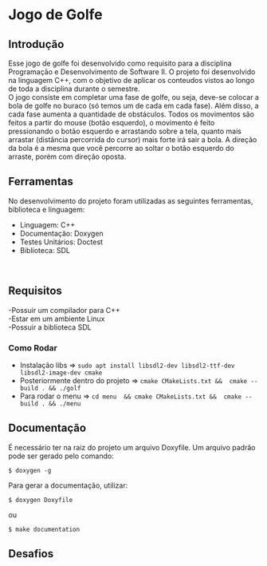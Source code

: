  
# Jogo de Golfe <br/>
## Introdução

Esse jogo de golfe foi desenvolvido como requisito para a disciplina Programação e Desenvolvimento de Software II.
 O projeto foi desenvolvido na linguagem C++, com o objetivo de aplicar os conteudos vistos ao longo de toda a disciplina durante o semestre. 
 <br/>
O jogo consiste em completar uma fase de golfe, ou seja, deve-se colocar a bola de golfe no buraco (só temos um de cada em cada fase). Além disso, a cada fase aumenta a quantidade de obstáculos. Todos os movimentos são feitos a partir do mouse (botão esquerdo), o movimento é feito pressionando o botão esquerdo e arrastando sobre a tela, quanto mais arrastar (distância percorrida do cursor) mais forte irá sair a bola. A direção da bola é a mesma que você percorre ao soltar o botão esquerdo do arraste, porém com direção oposta.  
 ## Ferramentas
 
No desenvolvimento do projeto foram utilizadas as seguintes ferramentas, biblioteca e linguagem:<br/>

- Linguagem: C++ <br/>
- Documentação: Doxygen <br/>
- Testes Unitários: Doctest <br/>
- Biblioteca: SDL <br/>

<br/>

## Requisitos

-Possuir um compilador para C++ <br/>
-Estar em um ambiente Linux <br/>
-Possuir a biblioteca SDL <br/>

### Como Rodar
- Instalação libs => `sudo apt install libsdl2-dev libsdl2-ttf-dev libsdl2-image-dev cmake`
- Posteriormente dentro do projeto  => `cmake CMakeLists.txt &&  cmake --build . && ./golf `
- Para rodar o menu => ` cd menu  && cmake CMakeLists.txt &&  cmake --build . && ./menu `

## Documentação

É necessário ter na raiz do projeto um arquivo Doxyfile. Um arquivo padrão pode ser gerado pelo comando:
```
$ doxygen -g
```
Para gerar a documentação, utilizar:

```
$ doxygen Doxyfile

```
ou

```
$ make documentation

```
## Desafios

